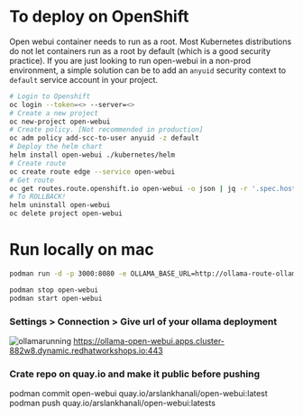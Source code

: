 # To deploy on OpenShift 
Open webui container needs to run as a root. Most Kubernetes distributions do not let containers run as a root by default (which is a good security practice). If you are just looking to run open-webui in a non-prod environment, a simple solution can be to add an `anyuid` security context to `default` service account in your project.
```bash
# Login to Openshift
oc login --token=<> --server=<>
# Create a new project
oc new-project open-webui
# Create policy. [Not recommended in production]
oc adm policy add-scc-to-user anyuid -z default   
# Deploy the helm chart                  
helm install open-webui ./kubernetes/helm 
# Create route
oc create route edge --service open-webui 
# Get route
oc get routes.route.openshift.io open-webui -o json | jq -r '.spec.host' | sed 's/^/https:\/\//'
# To ROLLBACK!
helm uninstall open-webui
oc delete project open-webui
```
# Run locally on mac
```sh 
podman run -d -p 3000:8080 -e OLLAMA_BASE_URL=http://ollama-route-ollama.apps.cluster-882w8.dynamic.redhatworkshops.io -v open-webui:/app/backend/data --name open-webui --restart always ghcr.io/open-webui/open-webui:main

podman stop open-webui
podman start open-webui
```
### Settings > Connection > Give url of your ollama deployment
![ollamarunning](ollama/open-webui/images/ollama1.png)
https://ollama-open-webui.apps.cluster-882w8.dynamic.redhatworkshops.io:443

### Crate repo on quay.io and make it public before pushing
podman commit open-webui quay.io/arslankhanali/open-webui:latest
podman push quay.io/arslankhanali/open-webui:latests
